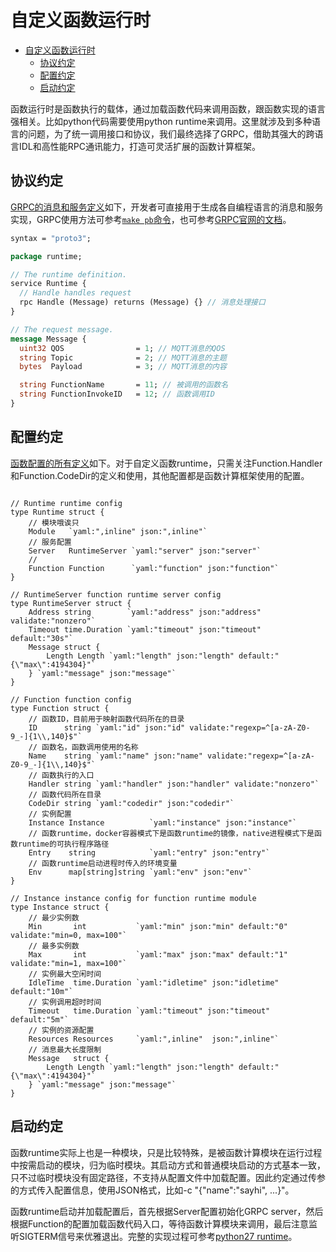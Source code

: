 # 自定义函数运行时

- [自定义函数运行时](#自定义函数运行时)
  - [协议约定](#协议约定)
  - [配置约定](#配置约定)
  - [启动约定](#启动约定)

函数运行时是函数执行的载体，通过加载函数代码来调用函数，跟函数实现的语言强相关。比如python代码需要使用python runtime来调用。这里就涉及到多种语言的问题，为了统一调用接口和协议，我们最终选择了GRPC，借助其强大的跨语言IDL和高性能RPC通讯能力，打造可灵活扩展的函数计算框架。

## 协议约定

[GRPC的消息和服务定义](https://github.com/baidu/openedge/blob/master/module/function/runtime/openedge_function_runtime.proto)如下，开发者可直接用于生成各自编程语言的消息和服务实现，GRPC使用方法可参考[```make pb```命令](https://github.com/baidu/openedge/blob/master/Makefile)，也可参考[GRPC官网的文档](https://grpc.io/docs/quickstart/go.html)。

```proto
syntax = "proto3";

package runtime;

// The runtime definition.
service Runtime {
  // Handle handles request
  rpc Handle (Message) returns (Message) {} // 消息处理接口
}

// The request message.
message Message {
  uint32 QOS                = 1; // MQTT消息的QOS
  string Topic              = 2; // MQTT消息的主题
  bytes  Payload            = 3; // MQTT消息的内容

  string FunctionName       = 11; // 被调用的函数名
  string FunctionInvokeID   = 12; // 函数调用ID
}
```

## 配置约定

[函数配置的所有定义](https://github.com/baidu/openedge/blob/master/module/config/function.go)如下。对于自定义函数runtime，只需关注Function.Handler和Function.CodeDir的定义和使用，其他配置都是函数计算框架使用的配置。

```golang

// Runtime runtime config
type Runtime struct {
    // 模块哦诶只
    Module   `yaml:",inline" json:",inline"`
    // 服务配置
    Server   RuntimeServer `yaml:"server" json:"server"`
    //
	Function Function      `yaml:"function" json:"function"`
}

// RuntimeServer function runtime server config
type RuntimeServer struct {
	Address string        `yaml:"address" json:"address" validate:"nonzero"`
	Timeout time.Duration `yaml:"timeout" json:"timeout" default:"30s"`
	Message struct {
		Length Length `yaml:"length" json:"length" default:"{\"max\":4194304}"`
	} `yaml:"message" json:"message"`
}

// Function function config
type Function struct {
    // 函数ID，目前用于映射函数代码所在的目录
    ID      string `yaml:"id" json:"id" validate:"regexp=^[a-zA-Z0-9_-]{1\\,140}$"`
    // 函数名，函数调用使用的名称
    Name    string `yaml:"name" json:"name" validate:"regexp=^[a-zA-Z0-9_-]{1\\,140}$"`
    // 函数执行的入口
    Handler string `yaml:"handler" json:"handler" validate:"nonzero"`
    // 函数代码所在目录
	CodeDir string `yaml:"codedir" json:"codedir"`
    // 实例配置
    Instance Instance          `yaml:"instance" json:"instance"`
    // 函数runtime，docker容器模式下是函数runtime的镜像，native进程模式下是函数runtime的可执行程序路径
    Entry    string            `yaml:"entry" json:"entry"`
    // 函数runtime启动进程时传入的环境变量
	Env      map[string]string `yaml:"env" json:"env"`
}

// Instance instance config for function runtime module
type Instance struct {
    // 最少实例数
    Min       int           `yaml:"min" json:"min" default:"0" validate:"min=0, max=100"`
    // 最多实例数
    Max       int           `yaml:"max" json:"max" default:"1" validate:"min=1, max=100"`
    // 实例最大空闲时间
    IdleTime  time.Duration `yaml:"idletime" json:"idletime" default:"10m"`
    // 实例调用超时时间
    Timeout   time.Duration `yaml:"timeout" json:"timeout" default:"5m"`
    // 实例的资源配置
    Resources Resources     `yaml:",inline"  json:",inline"`
    // 消息最大长度限制
	Message   struct {
		Length Length `yaml:"length" json:"length" default:"{\"max\":4194304}"`
	} `yaml:"message" json:"message"`
}
```

## 启动约定

函数runtime实际上也是一种模块，只是比较特殊，是被函数计算模块在运行过程中按需启动的模块，归为临时模块。其启动方式和普通模块启动的方式基本一致，只不过临时模块没有固定路径，不支持从配置文件中加载配置。因此约定通过传参的方式传入配置信息，使用JSON格式，比如-c "{\"name\":\"sayhi\", ...}"。

函数runtime启动并加载配置后，首先根据Server配置初始化GRPC server，然后根据Function的配置加载函数代码入口，等待函数计算模块来调用，最后注意监听SIGTERM信号来优雅退出。完整的实现过程可参考[python27 runtime](https://github.com/baidu/openedge/blob/master/openedge-function-runtime-python27/openedge_function_runtime_python27.py)。
